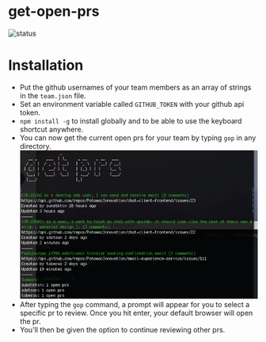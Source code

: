 # get-open-prs
![status](https://circleci.com/gh/:owner/:repo.svg?style=shield&circle-token=:circle-token)
# Installation
- Put the github usernames of your team members as an array of strings in the `team.json` file.
- Set an environment variable called `GITHUB_TOKEN` with your github api token.
- `npm install -g` to install globally and to be able to use the keyboard shortcut anywhere.
- You can now get the current open prs for your team by typing `gop` in any directory.
![screenshot](https://raw.githubusercontent.com/sdotson/get-open-prs/master/screenshot.png)
- After typing the `gop` command, a prompt will appear for you to select a specific pr to review. Once you hit enter, your default browser will open the pr.
- You'll then be given the option to continue reviewing other prs.
